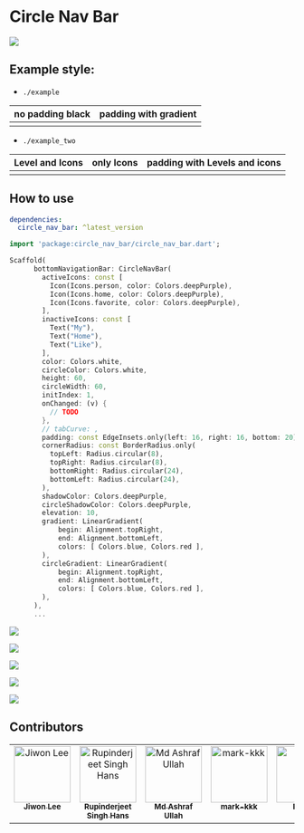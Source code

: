 # Circle Nav Bar

![](https://raw.githubusercontent.com/111coding/circle_nav_bar/master/doc/animation.gif)

## Example style:

- `./example`
<table>
    <thead>
        <tr>
            <th><strong>no padding black</strong></th>
            <th><strong>padding with gradient</strong></th>
        </tr>
    </thead>
    <tbody>
        <tr>
            <td><img src="https://raw.githubusercontent.com/111coding/circle_nav_bar/master/doc/nopadding-black.png" alt=""></td>
            <td><img src="https://raw.githubusercontent.com/111coding/circle_nav_bar/master/doc/padding-gradient2.png" alt=""></td>
        </tr>
    </tbody>
</table>

- `./example_two`
<table>
    <thead>
        <tr>
            <th><strong>Level and Icons</strong></th>
            <th><strong>only Icons </strong></th>
            <th><strong>padding with Levels and icons</strong></th>
        </tr>
    </thead>
    <tbody>
        <tr>
            <td><img src="https://raw.githubusercontent.com/111coding/circle_nav_bar/master/doc/bottom-nev-with-levels.png" alt=""></td>
            <td><img src="https://raw.githubusercontent.com/111coding/circle_nav_bar/master/doc/bottom-nev.png" alt=""></td>
            <td><img src="https://raw.githubusercontent.com/111coding/circle_nav_bar/master/doc/floating-bottom-navbar.png" alt=""></td>
        </tr>
    </tbody>
</table>

## How to use

```yaml
dependencies:
  circle_nav_bar: ^latest_version
```

```dart
import 'package:circle_nav_bar/circle_nav_bar.dart';

Scaffold(
      bottomNavigationBar: CircleNavBar(
        activeIcons: const [
          Icon(Icons.person, color: Colors.deepPurple),
          Icon(Icons.home, color: Colors.deepPurple),
          Icon(Icons.favorite, color: Colors.deepPurple),
        ],
        inactiveIcons: const [
          Text("My"),
          Text("Home"),
          Text("Like"),
        ],
        color: Colors.white,
        circleColor: Colors.white,
        height: 60,
        circleWidth: 60,
        initIndex: 1,
        onChanged: (v) {
          // TODO
        },
        // tabCurve: ,
        padding: const EdgeInsets.only(left: 16, right: 16, bottom: 20),
        cornerRadius: const BorderRadius.only(
          topLeft: Radius.circular(8),
          topRight: Radius.circular(8),
          bottomRight: Radius.circular(24),
          bottomLeft: Radius.circular(24),
        ),
        shadowColor: Colors.deepPurple,
        circleShadowColor: Colors.deepPurple,
        elevation: 10,
        gradient: LinearGradient(
            begin: Alignment.topRight,
            end: Alignment.bottomLeft,
            colors: [ Colors.blue, Colors.red ],
        ),
        circleGradient: LinearGradient(
            begin: Alignment.topRight,
            end: Alignment.bottomLeft,
            colors: [ Colors.blue, Colors.red ],
        ),
      ),
      ...
```

![](https://raw.githubusercontent.com/111coding/circle_nav_bar/master/doc/value.png)

![](https://raw.githubusercontent.com/111coding/circle_nav_bar/master/doc/value-05.png)

![](https://raw.githubusercontent.com/111coding/circle_nav_bar/master/doc/bottom-nev-with-levels.png)

![](https://raw.githubusercontent.com/111coding/circle_nav_bar/master/doc/bottom-nev.png)

![](https://raw.githubusercontent.com/111coding/circle_nav_bar/master/doc/floating-bottom-navbar.png)

## Contributors

<table>
  <tbody>
    <tr>
      <td align="center" valign="top" width="14.28%"><a href="https://github.com/111coding"><img src="https://avatars.githubusercontent.com/u/49793527?v=4?s=100" width="100px;" alt="Jiwon Lee"/><br /><sub><b>Jiwon Lee</b></sub></a></td>
      <td align="center" valign="top" width="14.28%"><a href="https://github.com/rupinderjeet"><img src="https://avatars.githubusercontent.com/u/14011726?v=4?s=100" width="100px;" alt="Rupinderjeet Singh Hans"/><br /><sub><b>Rupinderjeet Singh Hans</b></sub></a></td>
      <td align="center" valign="top" width="14.28%"><a href="https://github.com/MdAshrafUllah"><img src="https://avatars.githubusercontent.com/u/96839511?v=4?s=100" width="100px;" alt="Md Ashraf Ullah"/><br /><sub><b>Md Ashraf Ullah</b></sub></a></td>
      <td align="center" valign="top" width="14.28%"><a href="https://github.com/mark-kkk"><img src="https://avatars.githubusercontent.com/u/107383286?v=4?s=100" width="100px;" alt="mark-kkk"/><br /><sub><b>mark-kkk</b></sub></a></td>
      <td align="center" valign="top" width="14.28%"><a href="https://github.com/kzrnm"><img src="https://avatars.githubusercontent.com/u/32071278?v=4s=100" width="100px;" alt="kzrnm"/><br /><sub><b>kzrnm</b></sub></a></td>
    </tr>
  </tbody>
</table>
